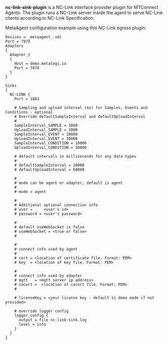 **nc-link-sink-plugin** is a NC-Link interface provider plugin for MTConnect Agents. The plugin runs a NC-Link server inside the agent to serve NC-Link clients according to NC-Link Specification.

MetaAgent configuration example using this NC-Link egress plugin:
```
Devices = _metaagent_.xml
Port = 7979
Adapters
{
  Adapter_1
  {
    Host = demo.metalogi.io
    Port = 7878
  }
}

Sinks
{
  NC-LINK {
    Port = 1883

    # Sampling and upload interval (ms) for Samples, Events and Conditions - optional
    # Override defaultSampleInterval and defaultUploadInterval
    #
    SampleInterval_SAMPLE = 1000
    UploadInterval_SAMPLE = 3000
    SampleInterval_EVENT = 10000
    UploadInterval_EVENT = 30000
    SampleInterval_CONDITION = 10000
    UploadInterval_CONDITION = 30000

    # default intervals in milliseconds for any data types
    #
    # defaultSampleInterval = 10000
    # defaultUploadInterval = 60000

    #
    # mode can be agent or adapter, default is agent
    #
    # mode = agent

    #
    # Additional optional connection info
    # user =     <user's id>
    # password = <user's password>

    #
    # default useWebSocket is false
    # useWebSocket = <true or false>
    #

    #
    # connect info used by agent
    #
    # cert = <location of certificate file. Format: PEM>
    # key  = <location of key file. Format: PEM>

    #
    # connect info used by adapter
    # mqtt   = <mqtt server ip address>
    # cacert =  <location of cacert file. Format: PEM>
    #

    # licenseKey = <your license key - default is demo mode if not provided>

    # override logger config 
    logger_config {
      output = file nc-link-sink.log
      level = info
    }
  }
}
```
